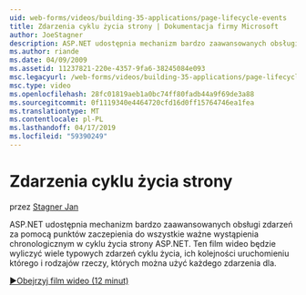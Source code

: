 ```yaml
---
uid: web-forms/videos/building-35-applications/page-lifecycle-events
title: Zdarzenia cyklu życia strony | Dokumentacja firmy Microsoft
author: JoeStagner
description: ASP.NET udostępnia mechanizm bardzo zaawansowanych obsługi zdarzeń za pomocą punktów zaczepienia do wszystkie ważne wystąpienia chronologicznym w cyklu życia strony ASP.NET. Ten film wideo będzie wyliczenia...
ms.author: riande
ms.date: 04/09/2009
ms.assetid: 11237821-220e-4357-9fa6-38245084e093
msc.legacyurl: /web-forms/videos/building-35-applications/page-lifecycle-events
msc.type: video
ms.openlocfilehash: 28fc01819aeb1a0bc74ff80fadb44a9f69de3a88
ms.sourcegitcommit: 0f1119340e4464720cfd16d0ff15764746ea1fea
ms.translationtype: MT
ms.contentlocale: pl-PL
ms.lasthandoff: 04/17/2019
ms.locfileid: "59390249"
---
```

# <a name="page-lifecycle-events"></a>Zdarzenia cyklu życia strony

przez [Stagner Jan](https://github.com/JoeStagner)

ASP.NET udostępnia mechanizm bardzo zaawansowanych obsługi zdarzeń za pomocą punktów zaczepienia do wszystkie ważne wystąpienia chronologicznym w cyklu życia strony ASP.NET. Ten film wideo będzie wyliczyć wiele typowych zdarzeń cyklu życia, ich kolejności uruchomieniu którego i rodzajów rzeczy, których można użyć każdego zdarzenia dla.

[&#9654;Obejrzyj film wideo (12 minut)](https://channel9.msdn.com/Blogs/ASP-NET-Site-Videos/page-lifecycle-events)
